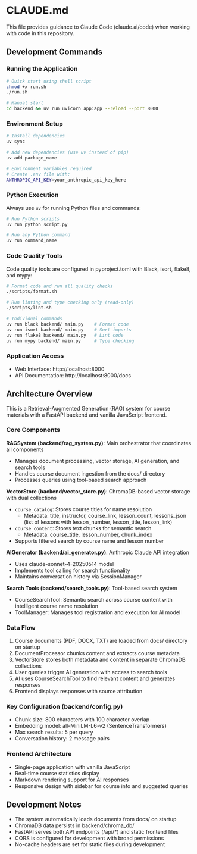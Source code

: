 # CLAUDE.md

This file provides guidance to Claude Code (claude.ai/code) when working with code in this repository.

## Development Commands

### Running the Application
```bash
# Quick start using shell script
chmod +x run.sh
./run.sh

# Manual start
cd backend && uv run uvicorn app:app --reload --port 8000
```

### Environment Setup
```bash
# Install dependencies
uv sync

# Add new dependencies (use uv instead of pip)
uv add package_name

# Environment variables required
# Create .env file with:
ANTHROPIC_API_KEY=your_anthropic_api_key_here
```

### Python Execution
Always use `uv` for running Python files and commands:
```bash
# Run Python scripts
uv run python script.py

# Run any Python command
uv run command_name
```

### Code Quality Tools
Code quality tools are configured in pyproject.toml with Black, isort, flake8, and mypy:
```bash
# Format code and run all quality checks
./scripts/format.sh

# Run linting and type checking only (read-only)
./scripts/lint.sh

# Individual commands
uv run black backend/ main.py    # Format code
uv run isort backend/ main.py    # Sort imports
uv run flake8 backend/ main.py   # Lint code
uv run mypy backend/ main.py     # Type checking
```

### Application Access
- Web Interface: http://localhost:8000
- API Documentation: http://localhost:8000/docs

## Architecture Overview

This is a Retrieval-Augmented Generation (RAG) system for course materials with a FastAPI backend and vanilla JavaScript frontend.

### Core Components

**RAGSystem (backend/rag_system.py)**: Main orchestrator that coordinates all components
- Manages document processing, vector storage, AI generation, and search tools
- Handles course document ingestion from the docs/ directory
- Processes queries using tool-based search approach

**VectorStore (backend/vector_store.py)**: ChromaDB-based vector storage with dual collections
- `course_catalog`: Stores course titles for name resolution
  - Metadata: title, instructor, course_link, lesson_count, lessons_json (list of lessons with lesson_number, lesson_title, lesson_link)
- `course_content`: Stores text chunks for semantic search
  - Metadata: course_title, lesson_number, chunk_index
- Supports filtered search by course name and lesson number

**AIGenerator (backend/ai_generator.py)**: Anthropic Claude API integration
- Uses claude-sonnet-4-20250514 model
- Implements tool calling for search functionality
- Maintains conversation history via SessionManager

**Search Tools (backend/search_tools.py)**: Tool-based search system
- CourseSearchTool: Semantic search across course content with intelligent course name resolution
- ToolManager: Manages tool registration and execution for AI model

### Data Flow
1. Course documents (PDF, DOCX, TXT) are loaded from docs/ directory on startup
2. DocumentProcessor chunks content and extracts course metadata
3. VectorStore stores both metadata and content in separate ChromaDB collections
4. User queries trigger AI generation with access to search tools
5. AI uses CourseSearchTool to find relevant content and generates responses
6. Frontend displays responses with source attribution

### Key Configuration (backend/config.py)
- Chunk size: 800 characters with 100 character overlap
- Embedding model: all-MiniLM-L6-v2 (SentenceTransformers)
- Max search results: 5 per query
- Conversation history: 2 message pairs

### Frontend Architecture
- Single-page application with vanilla JavaScript
- Real-time course statistics display
- Markdown rendering support for AI responses
- Responsive design with sidebar for course info and suggested queries

## Development Notes

- The system automatically loads documents from docs/ on startup
- ChromaDB data persists in backend/chroma_db/
- FastAPI serves both API endpoints (/api/*) and static frontend files
- CORS is configured for development with broad permissions
- No-cache headers are set for static files during development